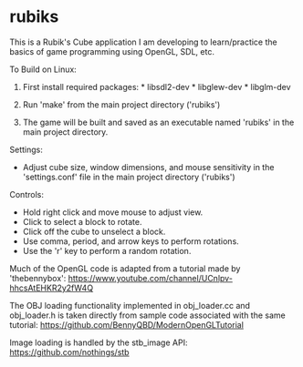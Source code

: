 # rubiks

This is a Rubik's Cube application I am developing to learn/practice the basics
of game programming using OpenGL, SDL, etc.

To Build on Linux:
  1. First install required packages:
    * libsdl2-dev
    * libglew-dev
    * libglm-dev
  
  2. Run 'make' from the main project directory ('rubiks')
  
  3. The game will be built and saved as an executable named 'rubiks' in the
     main project directory.

Settings:
  * Adjust cube size, window dimensions, and mouse sensitivity in the
    'settings.conf' file in the main project directory ('rubiks')

Controls:
  * Hold right click and move mouse to adjust view.
  * Click to select a block to rotate.
  * Click off the cube to unselect a block.
  * Use comma, period, and arrow keys to perform rotations.
  * Use the 'r' key to perform a random rotation.

Much of the OpenGL code is adapted from a tutorial made by 'thebennybox': 
https://www.youtube.com/channel/UCnlpv-hhcsAtEHKR2y2fW4Q

The OBJ loading functionality implemented in obj_loader.cc and obj_loader.h is
taken directly from sample code associated with the same tutorial:
https://github.com/BennyQBD/ModernOpenGLTutorial

Image loading is handled by the stb_image API:
https://github.com/nothings/stb

